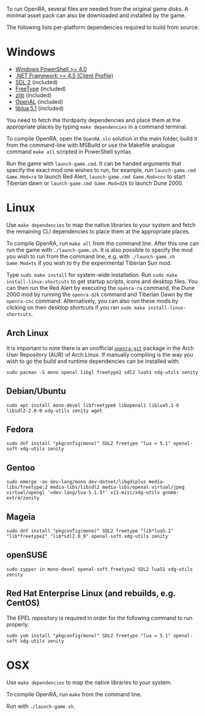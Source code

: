 To run OpenRA, several files are needed from the original game disks.
A minimal asset pack can also be downloaded and installed by the game.

The following lists per-platform dependencies required to build from source.

Windows
=======

* [Windows PowerShell >= 4.0](http://microsoft.com/powershell)
* [.NET Framework >= 4.5 (Client Profile)](http://www.microsoft.com/en-us/download/details.aspx?id=30653)
* [SDL 2](http://www.libsdl.org/download-2.0.php) (included)
* [FreeType](http://gnuwin32.sourceforge.net/packages/freetype.htm) (included)
* [zlib](http://gnuwin32.sourceforge.net/packages/zlib.htm) (included)
* [OpenAL](http://kcat.strangesoft.net/openal.html) (included)
* [liblua 5.1](http://luabinaries.sourceforge.net/download.html) (included)

You need to fetch the thirdparty dependencies and place them at the appropriate places by typing `make dependencies` in a command terminal.

To compile OpenRA, open the `OpenRA.sln` solution in the main folder, build it from the command-line with MSBuild or use the Makefile analogue command `make all` scripted in PowerShell syntax.

Run the game with `launch-game.cmd`. It can be handed arguments that specify the exact mod one wishes to run, for example, run `launch-game.cmd Game.Mod=ra` to launch Red Alert, `launch-game.cmd Game.Mod=cnc` to start Tiberian dawn or `launch-game.cmd Game.Mod=d2k` to launch Dune 2000.

Linux
=====

Use `make dependencies` to map the native libraries to your system and fetch the remaining CLI dependencies to place them at the appropriate places.

To compile OpenRA, run `make all` from the command line. After this one can run the game with `./launch-game.sh`. It is also possible to specify the mod you wish to run from the command line, e.g. with `./launch-game.sh Game.Mod=ts` if you wish to try the experimental Tiberian Sun mod. 

Type `sudo make install` for system-wide installation. Run `sudo make install-linux-shortcuts` to get startup scripts, icons and desktop files. You can then run the Red Alert by executing the `openra-ra` command, the Dune 2000 mod by running the `openra-d2k` command and Tiberian Dawn by the `openra-cnc` command. Alternatively, you can also run these mods by clicking on their desktop shortcuts if you ran `sudo make install-linux-shortcuts`. 

Arch Linux
----------

It is important to note there is an unofficial [`openra-git`](https://aur.archlinux.org/packages/openra-git) package in the Arch User Repository (AUR) of Arch Linux. If manually compiling is the way you wish to go the build and runtime dependencies can be installed with:

```
sudo pacman -S mono openal libgl freetype2 sdl2 lua51 xdg-utils zenity
```

Debian/Ubuntu
-------------

```
sudo apt install mono-devel libfreetype6 libopenal1 liblua5.1-0 libsdl2-2.0-0 xdg-utils zenity wget
```

Fedora
------

```
sudo dnf install "pkgconfig(mono)" SDL2 freetype "lua = 5.1" openal-soft xdg-utils zenity
```

Gentoo
------

```
sudo emerge -av dev-lang/mono dev-dotnet/libgdiplus media-libs/freetype:2 media-libs/libsdl2 media-libs/openal virtual/jpeg virtual/opengl '=dev-lang/lua-5.1.5*' x11-misc/xdg-utils gnome-extra/zenity
```

Mageia
------

```
sudo dnf install "pkgconfig(mono)" SDL2 freetype "lib*lua5.1" "lib*freetype2" "lib*sdl2.0_0" openal-soft xdg-utils zenity
```

openSUSE
--------

```
sudo zypper in mono-devel openal-soft freetype2 SDL2 lua51 xdg-utils zenity
```

Red Hat Enterprise Linux (and rebuilds, e.g. CentOS)
----------------------------------------------------

The EPEL repository is required in order for the following command to run properly. 

```
sudo yum install "pkgconfig(mono)" SDL2 freetype "lua = 5.1" openal-soft xdg-utils zenity
```

OSX
=====

Use `make dependencies` to map the native libraries to your system.

To compile OpenRA, run `make` from the command line.

Run with `./launch-game.sh`.
